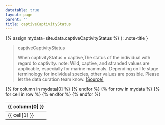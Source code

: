 ```yaml
---
datatable: true
layout: page
parent: ''
title: captiveCaptivityStatus
---
```


{% assign mydata=site.data.captiveCaptivityStatus %} 
{: .note-title } 
>captiveCaptivityStatus
>
>When captivityStatus = captive,The status of the individual with regard to captivity. note: Wild, captive, and stranded values are applicable, especially for marine mammals. Depending on life stage terminology for individual species, other values are possible. Please let the data curation team know. [[Source]](-The%20duration%20of,-The%20status%20of,captivity%20duration,captivity%20status,https://www.animalaudiograms.org/audiogram_metadata_scheme#:~:text=of%20the%20animal.-,https://www.animalaudiograms.org/audiogram_metadata_scheme#:~:text=species%20are%20possible.-)
<table id="myTable" class="display" style="width:100%">
    <thead>
    {% for column in mydata[0] %}
        <th>{{ column[0] }}</th>
    {% endfor %}
    </thead>
    <tbody>
    {% for row in mydata %}
        <tr>
        {% for cell in row %}
            <td>{{ cell[1] }}</td>
        {% endfor %}
        </tr>
    {% endfor %}
    </tbody>
</table>
<script type="text/javascript">
  $('#myTable').DataTable({
    responsive: {
        details: {
            display: $.fn.dataTable.Responsive.display.modal( {
                header: function ( row ) {
                    var data = row.data();
                    return 'Details for '+data[0];
                }
            } ),
            renderer: $.fn.dataTable.Responsive.renderer.tableAll({
                tableClass: "table"
            })
        }
    },
   "deferRender": true,
   "columnDefs": [
      { 
         targets: [3],
         render : function(data, type, row, meta){
            if(type === 'display' & data != 'Sage Bionetworks'){
               return $('<a>')
                  .attr('href', data)
                  .text(data)
                  .wrap('<div></div>')
                  .parent()
                  .html();} 
            if(type === 'display' & data == 'Sage Bionetworks'){
                return $('<a>')
                   .attr('href', 'https://sagebionetworks.org/')
                   .text(data)
                   .wrap('<div></div>')
                   .parent()
                   .html();
            
            } else {
               return data;
            }
         }
      } 
   ]
});
</script>